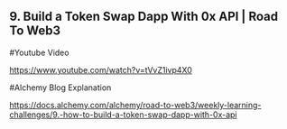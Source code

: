 ## 9. Build a Token Swap Dapp With 0x API | Road To Web3
#Youtube Video

https://www.youtube.com/watch?v=tVvZ1ivp4X0

#Alchemy Blog Explanation

https://docs.alchemy.com/alchemy/road-to-web3/weekly-learning-challenges/9.-how-to-build-a-token-swap-dapp-with-0x-api
